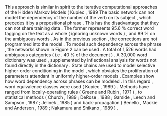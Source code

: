 This approach is similar in spirit to the iterative computational approaches of the Hidden Markov Models ( Kupiec , 1989 
The basic network can not model the dependency of the number of the verb on its subject , which precedes it by a prepositional phrase . 
This has the disadvantage that they can not share training data . 
The former represents 95.6 % correct word tagging on the text as a whole ( ignoring unknown words ) , and 89 % on the ambiguous words . 
As in the previous section , the corrections are not programmed into the model . 
To model such dependency across the phrase , the networks shown in Figure 2 can be used . 
A total of 1,526 words had ambiguous categories ( i.e . 40 % of the document ) . 
A 30,000 word dictionary was used , supplemented by inflectional analysis for words not found directly in the dictionary . 
State chains are used to model selective higher-order conditioning in the model , which obviates the proliferation of parameters attendant in uniformly higher-order models . 
Examples show how word dependency across phrases can be modeled . 
In this regard , word equivalence classes were used ( Kupiec , 1989 ) . 
Methods have ranged from locally-operating rules ( Greene and Rubin , 1971 ) , to statistical methods ( Church , 1989 ; DeRose , 1988 ; Garside , Leech and Sampson , 1987 ; Jelinek , 1985 ) and back-propagation ( Benello , Mackie and Anderson , 1989 ; Nakamura and Shikano , 1989 ) . 